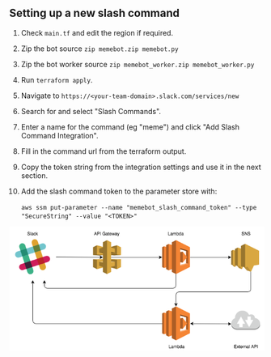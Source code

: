 ## Setting up a new slash command

1. Check `main.tf` and edit the region if required.
2. Zip the bot source `zip memebot.zip memebot.py`
3. Zip the bot worker source `zip memebot_worker.zip memebot_worker.py`
3. Run `terraform apply`.
4. Navigate to `https://<your-team-domain>.slack.com/services/new`
5. Search for and select "Slash Commands".
6. Enter a name for the command (eg "meme") and click "Add Slash Command Integration".
7. Fill in the command url from the terraform output.
8. Copy the token string from the integration settings and use it in the next section.
9. Add the slash command token to the parameter store with:

   `aws ssm put-parameter --name "memebot_slash_command_token" --type "SecureString" --value "<TOKEN>"`

![diagram](diagram.png)